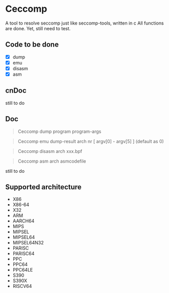 # Ceccomp
A tool to resolve seccomp just like seccomp-tools, written in c
All functions are done.
Yet, still need to test.

## Code to be done
- [x] dump
- [x] emu
- [x] disasm
- [x] asm

## cnDoc

still to do

## Doc

> Ceccomp dump program program-args

> Ceccomp emu dump-result arch nr [ argv[0] - argv[5] ] (default as 0)

> Ceccomp disasm arch xxx.bpf

> Ceccomp asm arch asmcodefile

still to do

## Supported architecture
- X86
- X86-64
- X32
- ARM
- AARCH64
- MIPS
- MIPSEL
- MIPSEL64
- MIPSEL64N32
- PARISC
- PARISC64
- PPC
- PPC64
- PPC64LE
- S390
- S390X
- RISCV64

